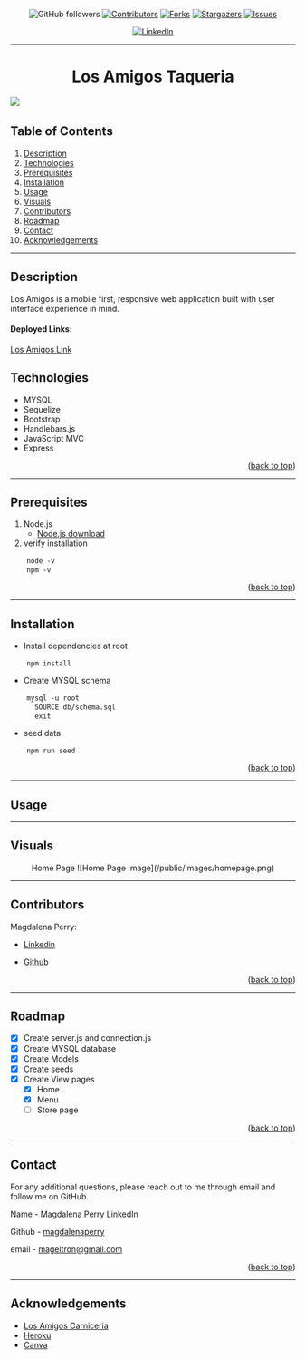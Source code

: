 <div id="top"></div>

<div align="center">

![GitHub followers](https://img.shields.io/github/followers/magdalenaperry?style=for-the-badge)
[![Contributors][contributors-shield]][contributors-url]
[![Forks][forks-shield]][forks-url]
[![Stargazers][stars-shield]][stars-url]
[![Issues][issues-shield]][issues-url]
<!-- [![MIT License][license-shield]][license-url] -->
[![LinkedIn][linkedin-shield]][linkedin-url]

---
  
# Los Amigos Taqueria
</div>  

![](https://img.shields.io/badge/License-MIT-white.svg)

## Table of Contents
  
1. [Description](#description)
1. [Technologies](#technologies)
1. [Prerequisites](#prerequisites)
3. [Installation](#installation)
3. [Usage](#usage)
2. [Visuals](#visuals)
8. [Contributors](#contributors)
9. [Roadmap](#roadmap)
10. [Contact](#contact)
11. [Acknowledgements](#acknowledgements)

---
## Description
Los Amigos is a mobile first, responsive web application built with user interface experience in mind. 
  
#### Deployed Links:  

[Los Amigos Link](https://morning-tor-09427.herokuapp.com/)

## Technologies
- MYSQL
- Sequelize
- Bootstrap
- Handlebars.js
- JavaScript MVC
- Express

<p align="right">(<a href="#top">back to top</a>)</p>

---

## Prerequisites
1. Node.js
    - [Node.js download](https://nodejs.org/en/)
2. verify installation
```  
    node -v
    npm -v
```   
<p align="right">(<a href="#top">back to top</a>)</p>

---

## Installation
- Install dependencies at root
```
    npm install
```

- Create MYSQL schema
```
    mysql -u root
      SOURCE db/schema.sql
      exit
```
- seed data
```
    npm run seed 
```
<p align="right">(<a href="#top">back to top</a>)</p>

---

## Usage  

  
  
  
---
## Visuals
<div align="center">  
  Home Page
![Home Page Image](/public/images/homepage.png)

---
</div>

## Contributors

Magdalena Perry: 

- [Linkedin](https://www.linkedin.com/in/magdalena-perry/)

- [Github](https://github.com/magdalenaperry)

<p align="right">(<a href="#top">back to top</a>)</p>

---
## Roadmap
- [x] Create server.js and connection.js
- [x] Create MYSQL database
- [x] Create Models
- [x] Create seeds
- [x] Create View pages
    - [x] Home
    - [x] Menu
    - [ ] Store page

<p align="right">(<a href="#top">back to top</a>)</p>

---
## Contact
For any additional questions, please reach out to me through email and follow me on GitHub.

Name - [Magdalena Perry LinkedIn](https:www.linkedin.com/in/magdalenaperry)

Github - [magdalenaperry](https://www.github.com/magdalenaperry)

email - [mageltron@gmail.com](mageltron@gmail.com)

<p align="right">(<a href="#top">back to top</a>)</p>

---
## Acknowledgements

- [Los Amigos Carniceria](https://)
- [Heroku](https://heroku.com)
- [Canva](https://canva.com/)



[contributors-shield]: https://img.shields.io/github/contributors/magdalenaperry/losamigos-taqueria.svg?style=for-the-badge
[contributors-url]: https://github.com/magdalenaperry/losamigos-taqueria/graphs/contributors
[forks-shield]: https://img.shields.io/github/forks/magdalenaperry/losamigos-taqueria.svg?style=for-the-badge
[forks-url]: https://github.com/magdalenaperry/losamigos-taqueria/network/members
[stars-shield]: https://img.shields.io/github/stars/magdalenaperry/losamigos-taqueria.svg?style=for-the-badge
[stars-url]: https://github.com/magdalenaperry/losamigos-taqueria/stargazers
[issues-shield]: https://img.shields.io/github/issues/magdalenaperry/losamigos-taqueria.svg?style=for-the-badge
[issues-url]: https://github.com/magdalenaperry/losamigos-taqueria/issues
[license-shield]: https://img.shields.io/github/license/magdalenaperry/losamigos-taqueria.svg?style=for-the-badge
[license-url]: https://github.com/magdalenaperry/losamigos-taqueria/blob/master/LICENSE.txt
[linkedin-shield]: https://img.shields.io/badge/-LinkedIn-black.svg?style=for-the-badge&logo=linkedin&colorB=555
[linkedin-url]: https://linkedin.com/in/magdalena-perry
